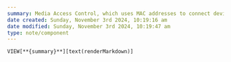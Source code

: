 ```yaml
---
summary: Media Access Control, which uses MAC addresses to connect devices, and define permissions to transmit and receive data.
date created: Sunday, November 3rd 2024, 10:19:16 am
date modified: Sunday, November 3rd 2024, 10:19:47 am
type: note/component
---
```

`VIEW[**{summary}**][text(renderMarkdown)]`